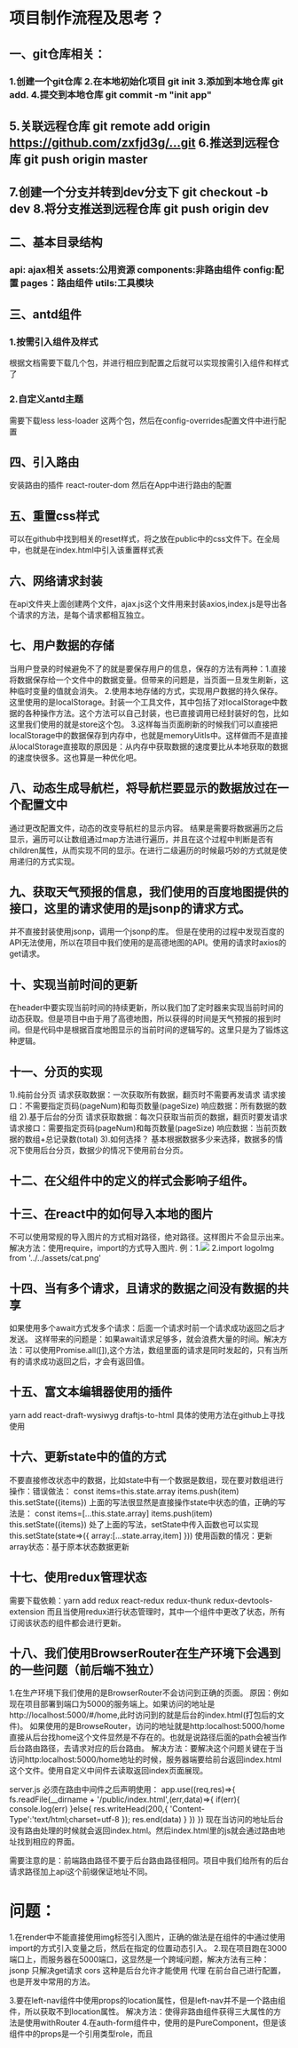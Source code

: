 # 项目制作流程及思考？
## 一、git仓库相关：
### 1.创建一个git仓库  2.在本地初始化项目 git init 3.添加到本地仓库 git add. 4.提交到本地仓库 git commit -m "init app"
## 5.关联远程仓库  git remote add origin https://github.com/zxfjd3g/...git  6.推送到远程仓库 git push origin master
## 7.创建一个分支并转到dev分支下  git checkout -b dev  8.将分支推送到远程仓库 git push origin dev
## 二、基本目录结构
### api: ajax相关  assets:公用资源   components:非路由组件  config:配置  pages：路由组件  utils:工具模块  

## 三、antd组件
### 1.按需引入组件及样式
根据文档需要下载几个包，并进行相应到配置之后就可以实现按需引入组件和样式了
### 2.自定义antd主题
需要下载less less-loader 这两个包，然后在config-overrides配置文件中进行配置
## 四、引入路由
安装路由的插件
react-router-dom
然后在App中进行路由的配置
## 五、重置css样式
可以在github中找到相关的reset样式，将之放在public中的css文件下。在全局中，也就是在index.html中引入该重置样式表

## 六、网络请求封装
在api文件夹上面创建两个文件，ajax.js这个文件用来封装axios,index.js是导出各个请求的方法，是每个请求都相互独立。

## 七、用户数据的存储
当用户登录的时候避免不了的就是要保存用户的信息，保存的方法有两种：1.直接将数据保存给一个文件中的数据变量。但带来的问题是，当页面一旦发生刷新，这种临时变量的值就会消失。
2.使用本地存储的方式，实现用户数据的持久保存。这里使用的是localStorage。封装一个工具文件，其中包括了对localStorage中数据的各种操作方法。这个方法可以自己封装，也已直接调用已经封装好的包，比如这里我们使用的就是store这个包。
3.这样每当页面刷新的时候我们可以直接把localStorage中的数据保存到内存中，也就是memoryUitls中。这样做而不是直接从localStorage直接取的原因是：从内存中获取数据的速度要比从本地获取的数据的速度快很多。这也算是一种优化吧。

## 八、动态生成导航栏，将导航栏要显示的数据放过在一个配置文中
通过更改配置文件，动态的改变导航栏的显示内容。
结果是需要将数据遍历之后显示，遍历可以让数组通过map方法进行遍历，并且在这个过程中判断是否有children属性，从而实现不同的显示。在进行二级遍历的时候最巧妙的方式就是使用递归的方式实现。

## 九、获取天气预报的信息，我们使用的百度地图提供的接口，这里的请求使用的是jsonp的请求方式。
并不直接封装使用jsonp，调用一个jsonp的库。
但是在使用的过程中发现百度的API无法使用，所以在项目中我们使用的是高德地图的API。使用的请求时axios的get请求。
## 十、实现当前时间的更新
在header中要实现当前时间的持续更新，所以我们加了定时器来实现当前时间的动态获取。但是项目中由于用了高德地图，所以获得的时间是天气预报的报到时间。但是代码中是根据百度地图显示的当前时间的逻辑写的。这里只是为了锻炼这种逻辑。
## 十一、分页的实现
1).纯前台分页
    请求获取数据：一次获取所有数据，翻页时不需要再发请求
    请求接口：不需要指定页码(pageNum)和每页数量(pageSize)
    响应数据：所有数据的数组
2).基于后台的分页
    请求获取数据：每次只获取当前页的数据，翻页时要发请求
    请求接口：需要指定页码(pageNum)和每页数量(pageSize)
    响应数据：当前页数据的数组+总记录数(total)
3).如何选择？
    基本根据数据多少来选择，数据多的情况下使用后台分页，数据少的情况下使用前台分页。
## 十二、在父组件中的定义的样式会影响子组件。
## 十三、在react中的如何导入本地的图片
不可以使用常规的导入图片的方式相对路径，绝对路径。这样图片不会显示出来。
解决方法：使用require，import的方式导入图片.
例：1.<img src={require(../../assets/cat.png).default}>
2.import logoImg from '../../assets/cat.png'
<img src={logoImg} alt=""/>


## 十四、当有多个请求，且请求的数据之间没有数据的共享
如果使用多个await方式发多个请求：后面一个请求时前一个请求成功返回之后才发送。
这样带来的问题是：如果await请求足够多，就会浪费大量的时间。解决方法：可以使用Promise.all([]),这个方法，数组里面的请求是同时发起的，只有当所有的请求成功返回之后，才会有返回值。

## 十五、富文本编辑器使用的插件
yarn add react-draft-wysiwyg draftjs-to-html
具体的使用方法在github上寻找使用


## 十六、更新state中的值的方式
不要直接修改状态中的数据，比如state中有一个数据是数组，现在要对数组进行操作：错误做法：
    const items=this.state.array
    items.push(item)
    this.setState({items})
上面的写法很显然是直接操作state中状态的值，正确的写法是：
    const items=[...this.state.array]
    items.push(item)
    this.setState({items})
处了上面的写法，setState中传入函数也可以实现 
    this.setState(state=>({
        array:[...state.array,item]
    }))
使用函数的情况：更新array状态：基于原本状态数据更新


## 十七、使用redux管理状态
需要下载依赖：yarn add redux react-redux redux-thunk redux-devtools-extension
而且当使用redux进行状态管理时，其中一个组件中更改了状态，所有订阅该状态的组件都会进行更新。

## 十八、我们使用BrowserRouter在生产环境下会遇到的一些问题（前后端不独立）
1.在生产环境下我们使用的是BrowserRouter不会访问到正确的页面。
原因：例如现在项目部署到端口为5000的服务端上。如果访问的地址是http://localhost:5000/#/home,此时访问到的就是后台的index.html(打包后的文件)。
如果使用的是BrowseRouter，访问的地址就是http:localhost:5000/home 直接从后台找home这个文件显然是不存在的。也就是说路径后面的path会被当作后台路由路径，去请求对应的后台路由。
解决方法：要解决这个问题关键在于当访问http:localhost:5000/home地址的时候，服务器端要给前台返回index.html这个文件。使用自定义中间件去读取返回index页面展现。

server.js
必须在路由中间件之后声明使用：
app.use((req,res)=>{
    fs.readFile(__dirname + '/public/index.html',(err,data)=>{
        if(err){
            console.log(err)
        }else{
            res.writeHead(200,{
                'Content-Type':'text/html;charset=utf-8
            });
            res.end(data)
        }
    })
})
现在当访问的地址后台没有路由处理的时候就会返回index.html。然后index.html里的js就会通过路由地址找到相应的界面。

需要注意的是：前端路由路径不要于后台路由路径相同。项目中我们给所有的后台请求路径加上api这个前缀保证地址不同。



# 问题：
1.在render中不能直接使用img标签引入图片，正确的做法是在组件的中通过使用import的方式引入变量之后，然后在指定的位置动态引入。
2.现在项目跑在3000端口上，而服务器在5000端口，这显然是一个跨域问题，解决方法有三种：
    jsonp 只解决get请求
    cors  这种是后台允许才能使用
    代理  在前台自己进行配置，也是开发中常用的方法。

3.要在left-nav组件中使用props的location属性，但是left-nav并不是一个路由组件，所以获取不到location属性。
解决方法：使得非路由组件获得三大属性的方法是使用withRouter
4.在auth-form组件中，使用的是PureComponent，但是该组件中的props是一个引用类型role，而且
